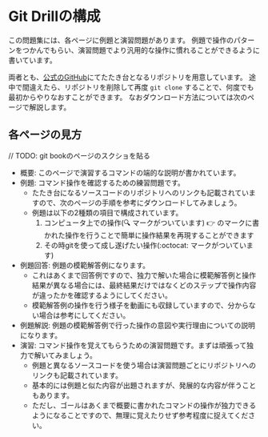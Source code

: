 # Git Drillの構成

この問題集には、各ページに例題と演習問題があります。
例題で操作のパターンをつかんでもらい、演習問題でより汎用的な操作に慣れることができるように書いています。

両者とも、[公式のGitHub](https://github.com/git-drill)にてたたき台となるリポジトリを用意しています。
途中で間違えたら、リポジトリを削除して再度 `git clone` することで、何度でも最初からやりなおすことができます。
なおダウンロード方法については次のページで解説します。

## 各ページの見方

// TODO: git bookのページのスクショを貼る

- 概要: このページで演習するコマンドの端的な説明が書かれています。
- 例題: コマンド操作を確認するための練習問題です。
    - たたき台になるソースコードのリポジトリへのリンクも記載されていますので、次のページの手順を参考にダウンロードしてみましょう。
    - 例題は以下の2種類の項目で構成されています。
        1. コンピュータ上での操作(:mag: マークがついています) :point_right: のマークに書かれた操作を行うことで簡単に操作結果を再現することができます
        2. その時gitを使って成し遂げたい操作(:octocat: マークがついています)
- 例題回答: 例題の模範解答例になります。
    - これはあくまで回答例ですので、独力で解いた場合に模範解答例と操作結果が異なる場合には、最終結果だけではなくどのステップで操作内容が違ったかを確認するようにしてください。
    - 模範解答例の操作を行う様子を動画にも収録していますので、分からない場合は参考にしてください。
- 例題解説: 例題の模範解答例で行った操作の意図や実行理由についての説明になります。
- 演習: コマンド操作を覚えてもらうための演習問題です。まずは頑張って独力で解いてみましょう。
    - 例題と異なるソースコードを使う場合は演習問題ごとにリポジトリへのリンクも記載されています。
    - 基本的には例題と似た内容が出題されますが、発展的な内容が伴うこともあります。
    - ただし、ゴールはあくまで概要に書かれたコマンドの操作が独力できるようになることですので、無理に覚えたりせず参考程度に捉えてください。

